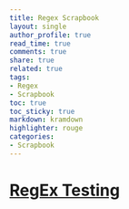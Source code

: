 ```yaml
---
title: Regex Scrapbook
layout: single
author_profile: true
read_time: true
comments: true
share: true
related: true
tags:
- Regex
- Scrapbook
toc: true
toc_sticky: true
markdown: kramdown
highlighter: rouge
categories:
- Scrapbook
---
```


# [RegEx Testing](https://www.regextester.com/)
